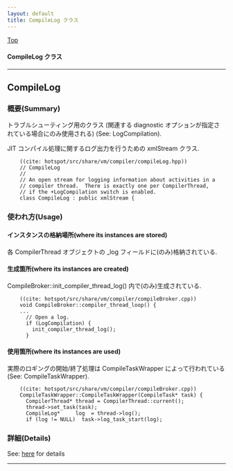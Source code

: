 ```yaml
---
layout: default
title: CompileLog クラス 
---
```

[Top](../index.html)

#### CompileLog クラス 



---
## <a name="notSc_V2Gj" id="notSc_V2Gj">CompileLog</a>

### 概要(Summary)
トラブルシューティング用のクラス (関連する diagnostic オプションが指定されている場合にのみ使用される) (See: LogCompilation).

JIT コンパイル処理に関するログ出力を行うための xmlStream クラス.


```
    ((cite: hotspot/src/share/vm/compiler/compileLog.hpp))
    // CompileLog
    //
    // An open stream for logging information about activities in a
    // compiler thread.  There is exactly one per CompilerThread,
    // if the +LogCompilation switch is enabled.
    class CompileLog : public xmlStream {
```

### 使われ方(Usage)
#### インスタンスの格納場所(where its instances are stored)
各 CompilerThread オブジェクトの _log フィールドに(のみ)格納されている.

#### 生成箇所(where its instances are created)
CompileBroker::init_compiler_thread_log() 内で(のみ)生成されている.


```
    ((cite: hotspot/src/share/vm/compiler/compileBroker.cpp))
    void CompileBroker::compiler_thread_loop() {
    ...
      // Open a log.
      if (LogCompilation) {
        init_compiler_thread_log();
      }
```

#### 使用箇所(where its instances are used)
実際のロギングの開始/終了処理は CompileTaskWrapper によって行われている (See: CompileTaskWrapper).


```
    ((cite: hotspot/src/share/vm/compiler/compileBroker.cpp))
    CompileTaskWrapper::CompileTaskWrapper(CompileTask* task) {
      CompilerThread* thread = CompilerThread::current();
      thread->set_task(task);
      CompileLog*     log  = thread->log();
      if (log != NULL)  task->log_task_start(log);
```




### 詳細(Details)
See: [here](../doxygen/classCompileLog.html) for details

---
